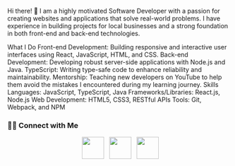 Hi there! 👋
I am a highly motivated Software Developer with a passion for creating websites and applications that solve real-world problems. I have experience in building projects for local businesses and a strong foundation in both front-end and back-end technologies.






What I Do
Front-end Development: Building responsive and interactive user interfaces using React, JavaScript, HTML, and CSS.
Back-end Development: Developing robust server-side applications with Node.js and Java.
TypeScript: Writing type-safe code to enhance reliability and maintainability.
Mentorship: Teaching new developers on YouTube to help them avoid the mistakes I encountered during my learning journey.
Skills
Languages: JavaScript, TypeScript, Java
Frameworks/Libraries: React.js, Node.js
Web Development: HTML5, CSS3, RESTful APIs
Tools: Git, Webpack, and NPM


 
<h3> 🤝🏻 Connect with Me </h3>

<p align="center">
&nbsp; <a href="https://twitter.com/thetechdad87" target="_blank" rel="noopener noreferrer"><img src="https://img.icons8.com/plasticine/100/000000/twitter.png" width="50" /></a>  
&nbsp; <a href="mailto:thetechdad87@gmail.com" target="_blank" rel="noopener noreferrer"><img src="https://img.icons8.com/plasticine/100/000000/gmail.png"  width="50" /></a>
&nbsp; <a href="https://www.youtube.com/channel/UCjV0wdH89M-Cq7yO2v2rIvw/" target="_blank" rel="noopener noreferrer"><img src="https://img.icons8.com/plasticine/100/000000/youtube.png" width="50" /></a> 
</p>


